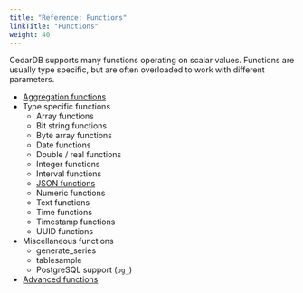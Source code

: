 ```yaml
---
title: "Reference: Functions"
linkTitle: "Functions"
weight: 40
---
```


CedarDB supports many functions operating on scalar values.
Functions are usually type specific, but are often overloaded to work with different parameters.

* [Aggregation functions](./aggregation)
* Type specific functions
  * Array functions
  * Bit string functions
  * Byte array functions
  * Date functions
  * Double / real functions
  * Integer functions
  * Interval functions
  * [JSON functions](json)
  * Numeric functions
  * Text functions
  * Time functions
  * Timestamp functions
  * UUID functions
* Miscellaneous functions
  * generate_series
  * tablesample
  * PostgreSQL support (`pg_`)
* [Advanced functions](./advanced_functions)
